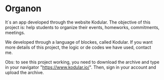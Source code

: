 # Organon
It´s an app developed through the website Kodular.
The objective of this project is: help students to organize their events, homeworks, commitments, meetings.

We developed through a language of blockes, called Kodular. If you want more details of this project, the logic or de codes we have used, contact me.

Obs: to see this project working, you need to download the archive and type in your navigator "https://www.kodular.io/". Then, sign in your account and upload the archive.
